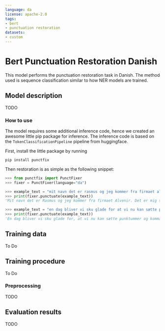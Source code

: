 ```yaml
---
language: da
license: apache-2.0
tags:
- bert
- punctuation restoration
datasets:
- custom
---
```


# Bert Punctuation Restoration Danish
This model performs the punctuation restoration task in Danish. The method used is sequence classification similar to how NER models
are trained.

## Model description
TODO

### How to use
The model requires some additional inference code, hence we created an awesome little pip package for inference. 
The inference code is based on the `TokenClassificationPipeline` pipeline from huggingface. 

First, install the little package by running 

```
pip install punctfix
```
Then restoration is as simple as the following snippet:

```python
>>> from punctfix import PunctFixer
>>> fixer = PunctFixer(language="da")

>>> example_text = "mit navn det er rasmus og jeg kommer fra firmaet alvenir det er mig som har trænet denne lækre model"
>>> print(fixer.punctuate(example_text))
'Mit navn det er Rasmus og jeg kommer fra firmaet Alvenir. Det er mig som har trænet denne lækre model.'

>>> example_text = "en dag bliver vi sku glade for at vi nu kan sætte punktummer og kommaer i en sætning det fungerer da meget godt ikke"
>>> print(fixer.punctuate(example_text)) 
'En dag bliver vi sku glade for, at vi nu kan sætte punktummer og kommaer i en sætning. Det fungerer da meget godt, ikke?'
```

## Training data
To Do
 
## Training procedure
To Do

### Preprocessing

TODO

## Evaluation results
TODO
